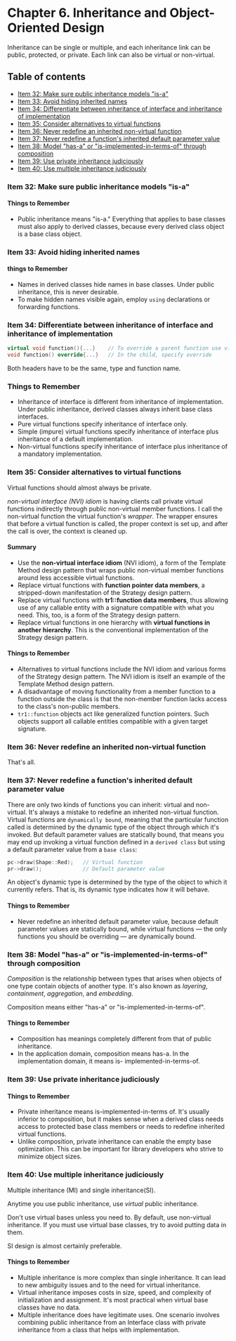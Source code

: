 # Chapter 6. Inheritance and Object-Oriented Design

Inheritance can be single or multiple, and each inheritance link can be public, protected, or private. Each link can also be virtual or non-virtual.

## Table of contents
* [Item 32: Make sure public inheritance models "is-a"](#item-32-make-sure-public-inheritance-models-is-a)
* [Item 33: Avoid hiding inherited names](#item-33-avoid-hiding-inherited-names)
* [Item 34: Differentiate between inheritance of interface and inheritance of implementation](#item-34-differentiate-between-inheritance-of-interface-and-inheritance-of-implementation)
* [Item 35: Consider alternatives to virtual functions](#item-35-consider-alternatives-to-virtual-functions)
* [Item 36: Never redefine an inherited non-virtual function](#item-36-never-redefine-an-inherited-non-virtual-function)
* [Item 37: Never redefine a function's inherited default parameter value](#item-37-never-redefine-a-functions-inherited-default-parameter-value)
* [Item 38: Model "has-a" or "is-implemented-in-terms-of" through composition](#item-38-model-has-a-or-is-implemented-in-terms-of-through-composition)
* [Item 39: Use private inheritance judiciously](#item-39-use-private-inheritance-judiciously)
* [Item 40: Use multiple inheritance judiciously](#item-40-use-multiple-inheritance-judiciously)

### Item 32: Make sure public inheritance models "is-a"

#### Things to Remember
* Public inheritance means "is-a." Everything that applies to base classes must also apply to derived classes, because every derived class object is a base class object.

### Item 33: Avoid hiding inherited names

#### things to Remember
* Names in derived classes hide names in base classes. Under public inheritance, this is never desirable.
* To make hidden names visible again, employ `using` declarations or forwarding functions.

### Item 34: Differentiate between inheritance of interface and inheritance of implementation

```cpp
virtual void function(){...}    // To override a parent function use virtual
void function() override{...}   // In the child, specify override
```
Both headers have to be the same, type and function name.

### Things to Remember
* Inheritance of interface is different from inheritance of implementation. Under public inheritance, derived classes always inherit base class interfaces.
* Pure virtual functions specify inheritance of interface only.
* Simple (impure) virtual functions specify inheritance of interface plus inheritance of a default implementation.
* Non-virtual functions specify inheritance of interface plus inheritance of a mandatory implementation.

### Item 35: Consider alternatives to virtual functions

Virtual functions should almost always be private.

*non-virtual interface (NVI) idiom* is having clients call private virtual functions indirectly through public non-virtual member functions. I call the non-virtual function the virtual function's *wrapper*. The wrapper ensures that before a virtual function is called, the proper context is set up, and after the call is over, the context is cleaned up.

#### Summary
* Use the **non-virtual interface idiom** (NVI idiom), a form of the Template Method design pattern that wraps public non-virtual member functions around less accessible virtual functions.
* Replace virtual functions with **function pointer data members**, a stripped-down manifestation of the Strategy design pattern.
* Replace virtual functions with **tr1::function data members**, thus allowing use of any callable entity with a signature compatible with what you need. This, too, is a form of the Strategy design pattern.
* Replace virtual functions in one hierarchy with **virtual functions in another hierarchy**. This is the conventional implementation of the Strategy design pattern.

#### Things to Remember
*  Alternatives to virtual functions include the NVI idiom and various forms of the Strategy design pattern. The NVI idiom is itself an example of the Template Method design pattern.
* A disadvantage of moving functionality from a member function to a function outside the class is that the non-member function lacks access to the class's non-public members.
* `tr1::function` objects act like generalized function pointers. Such objects support all callable entities compatible with a given target signature.

### Item 36: Never redefine an inherited non-virtual function

That's all.

### Item 37: Never redefine a function's inherited default parameter value

There are only two kinds of functions you can inherit: virtual and non-virtual. It's always a mistake to redefine an inherited non-virtual function. Virtual functions are `dynamically bound`, meaning that the particular function called is determined by the dynamic type of the object through which it's invoked. But default parameter values are statically bound, that means you may end up invoking a virtual function defined in a `derived class` but using a default parameter value from a `base class`:

```cpp
pc->draw(Shape::Red);   // Virtual function
pr->draw();             // Default parameter value
```

An object's dynamic type is determined by the type of the object to which it currently refers. That is, its dynamic type indicates how it will behave.

#### Things to Remember
* Never redefine an inherited default parameter value, because default parameter values are statically bound, while virtual functions — the only functions you should be overriding — are dynamically bound.

### Item 38: Model "has-a" or "is-implemented-in-terms-of" through composition

*Composition* is the relationship between types that arises when objects of one type contain objects of another type. It's also known as *layering*, *containment*, *aggregation*, and *embedding*.

Composition means either "has-a" or "is-implemented-in-terms-of".

#### Things to Remember
* Composition has meanings completely different from that of public inheritance.
* In the application domain, composition means has-a. In the implementation domain, it means is- implemented-in-terms-of.

### Item 39: Use private inheritance judiciously

#### Things to Remember
* Private inheritance means is-implemented-in-terms of. It's usually inferior to composition, but it makes sense when a derived class needs access to protected base class members or needs to redefine inherited virtual functions.
* Unlike composition, private inheritance can enable the empty base optimization. This can be important for library developers who strive to minimize object sizes.

### Item 40: Use multiple inheritance judiciously

Multiple inheritance (MI) and single inheritance(SI).

Anytime you use public inheritance, use *virtual* public inheritance.

Don't use virtual bases unless you need to. By default, use non-virtual inheritance. If you must use virtual base classes, try to avoid putting data in them.

SI design is almost certainly preferable.

#### Things to Remember
* Multiple inheritance is more complex than single inheritance. It can lead to new ambiguity issues and to the need for virtual inheritance.
* Virtual inheritance imposes costs in size, speed, and complexity of initialization and assignment. It's most practical when virtual base classes have no data.
* Multiple inheritance does have legitimate uses. One scenario involves combining public inheritance from an Interface class with private inheritance from a class that helps with implementation.
